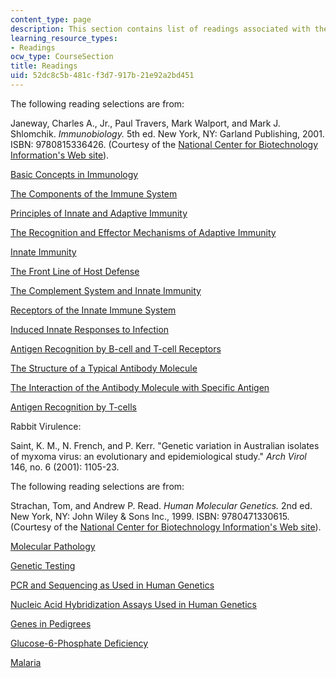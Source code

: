 ```yaml
---
content_type: page
description: This section contains list of readings associated with the course material.
learning_resource_types:
- Readings
ocw_type: CourseSection
title: Readings
uid: 52dc8c5b-481c-f3d7-917b-21e92a2bd451
---
```


The following reading selections are from:

Janeway, Charles A., Jr., Paul Travers, Mark Walport, and Mark J. Shlomchik. _Immunobiology._ 5th ed. New York, NY: Garland Publishing, 2001. ISBN: 9780815336426. (Courtesy of the [National Center for Biotechnology Information's Web site](http://www.ncbi.nlm.nih.gov/)).

[Basic Concepts in Immunology](http://www.ncbi.nlm.nih.gov/entrez/query.fcgi?cmd=Search&db=books&doptcmdl=GenBookHL&term=basic+concepts+AND+imm[book]+AND+125060[uid]&rid=imm.chapter.35)

[The Components of the Immune System](http://www.ncbi.nlm.nih.gov/entrez/query.fcgi?cmd=Search&db=books&doptcmdl=GenBookHL&term=components+AND+imm%5Bbook%5D+AND+125011%5Buid%5D&rid=imm.section.38)

[Principles of Innate and Adaptive Immunity](http://www.ncbi.nlm.nih.gov/entrez/query.fcgi?cmd=Search&db=books&doptcmdl=GenBookHL&term=principles+of+innate+and+adaptive+immunity+AND+imm[book]+AND+125028[uid]&rid=imm.section.53)

[The Recognition and Effector Mechanisms of Adaptive Immunity](http://www.ncbi.nlm.nih.gov/entrez/query.fcgi?cmd=Search&db=books&doptcmdl=GenBookHL&term=The+recognition+and+effector+mechanisms+of+adaptive+immunity+AND+imm[book]+AND+125050[uid]&rid=imm.section.75)

[Innate Immunity](http://www.ncbi.nlm.nih.gov/entrez/query.fcgi?cmd=Search&db=books&doptcmdl=GenBookHL&term=Innate+Immunity+AND+imm[book]+AND+125141[uid]&rid=imm.chapter.148)

[The Front Line of Host Defense](http://www.ncbi.nlm.nih.gov/entrez/query.fcgi?cmd=Search&db=books&doptcmdl=GenBookHL&term=The+front+line+of+host+defense+AND+imm[book]+AND+125067[uid]&rid=imm.section.150)

[The Complement System and Innate Immunity](http://www.ncbi.nlm.nih.gov/entrez/query.fcgi?cmd=Search&db=books&doptcmdl=GenBookHL&term=The+complement+system+and+innate+immunity+AND+imm[book]+AND+125093[uid]&rid=imm.section.161)

[Receptors of the Innate Immune System](http://www.ncbi.nlm.nih.gov/entrez/query.fcgi?cmd=Search&db=books&doptcmdl=GenBookHL&term=Receptors+of+the+innate+immune+system+AND+imm[book]+AND+125109[uid]&rid=imm.section.193)

[Induced Innate Responses to Infection](http://www.ncbi.nlm.nih.gov/entrez/query.fcgi?cmd=Search&db=books&doptcmdl=GenBookHL&term=induced+innate+responses+to+infection+AND+imm[book]+AND+125128[uid]&rid=imm.section.203)

[Antigen Recognition by B-cell and T-cell Receptors](http://www.ncbi.nlm.nih.gov/entrez/query.fcgi?cmd=Search&db=books&doptcmdl=GenBookHL&term=Antigen+Recognition+by+B-cell+and+T-cell+Receptors+AND+imm[book]+AND+125197[uid]&rid=imm.chapter.322)

[The Structure of a Typical Antibody Molecule](http://www.ncbi.nlm.nih.gov/entrez/query.fcgi?cmd=Search&db=books&doptcmdl=GenBookHL&term=The+structure+of+a+typical+antibody+molecule+AND+imm[book]+AND+125148[uid]&rid=imm.section.323)

[The Interaction of the Antibody Molecule with Specific Antigen](http://www.ncbi.nlm.nih.gov/entrez/query.fcgi?cmd=Search&db=books&doptcmdl=GenBookHL&term=The+interaction+of+the+antibody+molecule+with+specific+antigen+AND+imm[book]+AND+125160[uid]&rid=imm.section.335)

[Antigen Recognition by T-cells](http://www.ncbi.nlm.nih.gov/entrez/query.fcgi?cmd=Search&db=books&doptcmdl=GenBookHL&term=Antigen+recognition+by+T+cells+AND+imm[book]+AND+125184[uid]&rid=imm.section.346)

Rabbit Virulence:

Saint, K. M., N. French, and P. Kerr. "Genetic variation in Australian isolates of myxoma virus: an evolutionary and epidemiological study." _Arch Virol_ 146, no. 6 (2001): 1105-23.

The following reading selections are from:

Strachan, Tom, and Andrew P. Read. _Human Molecular Genetics._ 2nd ed. New York, NY: John Wiley & Sons Inc., 1999. ISBN: 9780471330615. (Courtesy of the [National Center for Biotechnology Information's Web site](http://www.ncbi.nlm.nih.gov/)).

[Molecular Pathology](http://www.ttuhsc.edu/health-professions/master-of-science-molecular-pathology/)

[Genetic Testing](http://ghr.nlm.nih.gov/handbook/testing/genetictesting)

[PCR and Sequencing as Used in Human Genetics](http://www.ncbi.nlm.nih.gov/books/NBK21117/)

[Nucleic Acid Hybridization Assays Used in Human Genetics](http://www.ncbi.nlm.nih.gov/pubmed/3899479)

[Genes in Pedigrees](http://www.biotopics.co.uk/genes/pedigr.html)

[Glucose-6-Phosphate Deficiency](http://emedicine.medscape.com/article/200390-overview)

[Malaria](http://www.malaria.org/learnaboutmalaria.html)
